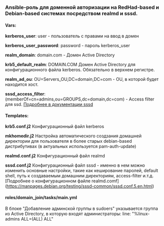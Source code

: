 ### Ansible-роль для доменной авторизации на RedHad-based и Debian-based системах посредством realmd и sssd.

#### Vars:

**kerberos_user**: user - пользователь с правами на ввод в домен 

**kerberos_user_password**: password - пароль kerberos_user

**realm_domain**: domain.com - Домен Active Directory

**krb5_default_realm**: DOMAIN.COM Домен Active Directory для конфигурационного файла kerberos. Обязательно в верхнем регистре.

**realm_ad_ou**: OU=Servers_OU,DC=domain,DC=com - OU, в которой будет находится хост.

**sssd_access_filter**: (memberOf=cn=admins,ou=GROUPS,dc=domain,dc=com) - Access filter для ssd. [Подробнее в документации  sssd](https://sssd.io/docs/design_pages/active_directory_access_control.html)

#### Templates:

**krb5.conf.j2** Конфигурационный файл kerberos

**mkhomedir.j2** Настройка автоматического создзания домашней директории для пользователя в более старых debian-based дистрибутивах (в актуальных используется pam-auth-update)

**realmd.conf.j2** Конфигурационный файл realmd

**sssd.conf.j2** Конфигурационный файл sssd - именно в нем можно изменить основные настройки, такие как кеширование паролей, default shell, путь к создаваемым домашним директориям, access-filter и.т.д.
[Подробнее о конфигурационном файле realmd.comf] (https://manpages.debian.org/testing/sssd-common/sssd.conf.5.en.html)

#### roles/domain_join/tasks/main.yml
  
В блоке "Добавление админской группы в sudoers" указывается группа из Active Directory, в которую входят администраторы:
line: "%linux-admins ALL=(ALL) ALL"
